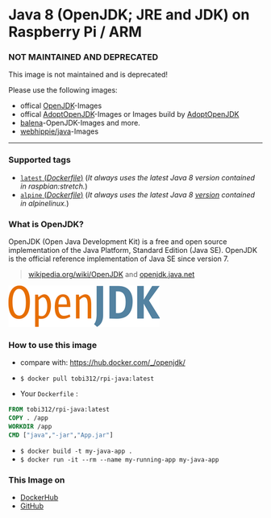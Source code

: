 # Java 8 (OpenJDK; JRE and JDK) on Raspberry Pi / ARM

### NOT MAINTAINED AND DEPRECATED

This image is not maintained and is deprecated!  
  
Please use the following images:

* offical [OpenJDK](https://hub.docker.com/_/openjdk)-Images
* offical [AdoptOpenJDK](https://hub.docker.com/_/adoptopenjdk)-Images or Images build by [AdoptOpenJDK](https://hub.docker.com/u/adoptopenjdk)
* [balena](https://www.balena.io/docs/reference/base-images/base-images-ref/)-OpenJDK-Images and more.
* [webhippie/java](https://hub.docker.com/r/webhippie/java)-Images

---

### Supported tags
-	[`latest` (*Dockerfile*)](https://github.com/Tob1asDocker/rpi-java/blob/master/debian/Dockerfile) (*It always uses the latest Java 8 version contained in raspbian:stretch.*)
-	[`alpine` (*Dockerfile*)](https://github.com/Tob1asDocker/rpi-java/blob/master/alpine/Dockerfile) (*It always uses the latest Java 8 [version](https://pkgs.alpinelinux.org/package/v3.9/community/armhf/openjdk8) contained in alpinelinux.*)

### What is OpenJDK?
OpenJDK (Open Java Development Kit) is a free and open source implementation of the Java Platform, Standard Edition (Java SE). OpenJDK is the official reference implementation of Java SE since version 7.
> [wikipedia.org/wiki/OpenJDK](http://en.wikipedia.org/wiki/OpenJDK) and [openjdk.java.net](http://openjdk.java.net/)

![logo](https://raw.githubusercontent.com/docker-library/docs/master/openjdk/logo.png)

### How to use this image

* compare with: https://hub.docker.com/_/openjdk/

* ``` $ docker pull tobi312/rpi-java:latest ```
* Your ``` Dockerfile ``` :
```Dockerfile
FROM tobi312/rpi-java:latest
COPY . /app
WORKDIR /app
CMD ["java","-jar","App.jar"]
```
* ``` $ docker build -t my-java-app . ```
* ``` $ docker run -it --rm --name my-running-app my-java-app ```

### This Image on
* [DockerHub](https://hub.docker.com/r/tobi312/rpi-java)
* [GitHub](https://github.com/Tob1asDocker/rpi-java)
